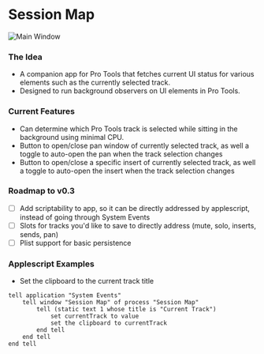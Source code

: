# Session Map

![Main Window](https://i.imgur.com/iCHDrFj.png)

### The Idea
- A companion app for Pro Tools that fetches current UI status for various elements such as the currently selected track.  
- Designed to run background observers on UI elements in Pro Tools.

### Current Features
- Can determine which Pro Tools track is selected while sitting in the background using minimal CPU.
- Button to open/close pan window of currently selected track, as well a toggle to auto-open the pan when the track selection changes
- Button to open/close a specific insert of currently selected track, as well a toggle to auto-open the insert when the track selection changes

### Roadmap to v0.3
- [ ] Add scriptability to app, so it can be directly addressed by applescript, instead of going through System Events
- [ ] Slots for tracks you'd like to save to directly address (mute, solo, inserts, sends, pan)
- [ ] Plist support for basic persistence

### Applescript Examples
- Set the clipboard to the current track title 
```      
tell application "System Events"
	tell window "Session Map" of process "Session Map"
		tell (static text 1 whose title is "Current Track")
			set currentTrack to value
			set the clipboard to currentTrack
		end tell
	end tell
end tell
```
